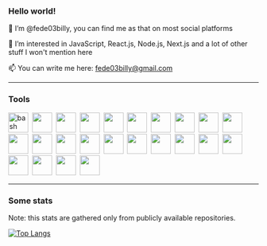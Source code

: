 ### Hello world!

👋 I’m @fede03billy, you can find me as that on most social platforms

👀 I’m interested in JavaScript, React.js, Node.js, Next.js and a lot of other stuff I won't mention here

📫 You can write me here: fede03billy@gmail.com

---

### Tools

<div>
  <img src="https://cdn.jsdelivr.net/gh/devicons/devicon/icons/bash/bash-original.svg" alt="bash" width="40" height="40"/>&nbsp;
  <img src="https://cdn.jsdelivr.net/gh/devicons/devicon/icons/c/c-plain.svg" width="40" height="40"/>&nbsp;
  <img src="https://cdn.jsdelivr.net/gh/devicons/devicon/icons/centos/centos-original.svg" width="40" height="40"/>&nbsp;
  <img src="https://cdn.jsdelivr.net/gh/devicons/devicon/icons/css3/css3-original.svg" width="40" height="40"/>&nbsp;
  <img src="https://cdn.jsdelivr.net/gh/devicons/devicon/icons/docker/docker-plain.svg" width="40" height="40"/>&nbsp;
  <img src="https://cdn.jsdelivr.net/gh/devicons/devicon/icons/digitalocean/digitalocean-original.svg" width="40" height="40"/>&nbsp;
  <img src="https://cdn.jsdelivr.net/gh/devicons/devicon/icons/express/express-original.svg" width="40" height="40"/>&nbsp;
  <img src="https://cdn.jsdelivr.net/gh/devicons/devicon/icons/figma/figma-original.svg" width="40" height="40"/>&nbsp;
  <img src="https://cdn.jsdelivr.net/gh/devicons/devicon/icons/git/git-original.svg" width="40" height="40"/>&nbsp;
  <img src="https://cdn.jsdelivr.net/gh/devicons/devicon/icons/html5/html5-original.svg" width="40" height="40"/>&nbsp;
  <img src="https://cdn.jsdelivr.net/gh/devicons/devicon/icons/javascript/javascript-original.svg" width="40" height="40"/>&nbsp;
  <img src="https://cdn.jsdelivr.net/gh/devicons/devicon/icons/linux/linux-original.svg" width="40" height="40"/>&nbsp;
  <img src="https://cdn.jsdelivr.net/gh/devicons/devicon/icons/markdown/markdown-original.svg" width="40" height="40"/>&nbsp;
  <img src="https://cdn.jsdelivr.net/gh/devicons/devicon/icons/mongodb/mongodb-original.svg" width="40" height="40"/>&nbsp;
  <img src="https://cdn.jsdelivr.net/gh/devicons/devicon/icons/nextjs/nextjs-original.svg" width="40" height="40"/>&nbsp;
  <img src="https://cdn.jsdelivr.net/gh/devicons/devicon/icons/nginx/nginx-original.svg" width="40" height="40"/>&nbsp;
  <img src="https://cdn.jsdelivr.net/gh/devicons/devicon/icons/nodejs/nodejs-original.svg" width="40" height="40"/>&nbsp;
  <img src="https://cdn.jsdelivr.net/gh/devicons/devicon/icons/python/python-original.svg" width="40" height="40"/>&nbsp;
  <img src="https://cdn.jsdelivr.net/gh/devicons/devicon/icons/react/react-original.svg" width="40" height="40"/>&nbsp;
  <img src="https://cdn.jsdelivr.net/gh/devicons/devicon/icons/redis/redis-original.svg" width="40" height="40"/>&nbsp;
  <img src="https://cdn.jsdelivr.net/gh/devicons/devicon/icons/ubuntu/ubuntu-plain.svg" width="40" height="40"/>&nbsp;
  <img src="https://cdn.jsdelivr.net/gh/devicons/devicon/icons/vim/vim-original.svg" width="40" height="40"/>&nbsp;
  <img src="https://cdn.jsdelivr.net/gh/devicons/devicon/icons/vscode/vscode-original.svg" width="40" height="40"/>&nbsp;
  <img src="https://cdn.jsdelivr.net/gh/devicons/devicon/icons/yarn/yarn-original.svg" width="40" height="40"/>&nbsp;
</div>

---
### Some stats
Note: this stats are gathered only from publicly available repositories.

[![Top Langs](https://github-readme-stats.vercel.app/api/top-langs/?username=fede03billy)](https://github.com/anuraghazra/github-readme-stats)


<!---
fede03billy/fede03billy is a ✨ special ✨ repository because its `README.md` (this file) appears on your GitHub profile.
You can click the Preview link to take a look at your changes.
--->
